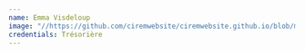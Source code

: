 ```yaml
---
name: Emma Visdeloup
image: "//https://github.com/ciremwebsite/ciremwebsite.github.io/blob/main/_staff_members/emma.pngstaff_members/emma.png"
credentials: Trésorière
---
```

